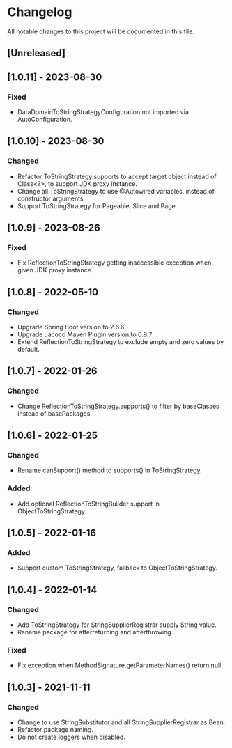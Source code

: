 # Changelog
All notable changes to this project will be documented in this file.

## [Unreleased]

## [1.0.11] - 2023-08-30

### Fixed
- DataDomainToStringStrategyConfiguration not imported via AutoConfiguration.

## [1.0.10] - 2023-08-30

### Changed
- Refactor ToStringStrategy.supports to accept target object instead of Class<?>, to support JDK proxy instance.
- Change all ToStringStrategy to use @Autowired variables, instead of constructor arguments. 
- Support ToStringStrategy for Pageable, Slice and Page.

## [1.0.9] - 2023-08-26

### Fixed
- Fix ReflectionToStringStrategy getting inaccessible exception when given JDK proxy instance.

## [1.0.8] - 2022-05-10

### Changed
- Upgrade Spring Boot version to 2.6.6
- Upgrade Jacoco Maven Plugin version to 0.8.7
- Extend ReflectionToStringStrategy to exclude empty and zero values by default.


## [1.0.7] - 2022-01-26

### Changed
- Change ReflectionToStringStrategy.supports() to filter by baseClasses instead of basePackages.


## [1.0.6] - 2022-01-25

### Changed
- Rename canSupport() method to supports() in ToStringStrategy.

### Added
- Add optional ReflectionToStringBuilder support in ObjectToStringStrategy.


## [1.0.5] - 2022-01-16

### Added
- Support custom ToStringStrategy, fallback to ObjectToStringStrategy.


## [1.0.4] - 2022-01-14

### Changed
- Add ToStringStrategy for StringSupplierRegistrar supply String value.
- Rename package for afterreturning and afterthrowing.

### Fixed
- Fix exception when MethodSignature.getParameterNames() return null.


## [1.0.3] - 2021-11-11

### Changed
- Change to use StringSubstitutor and all StringSupplierRegistrar as Bean.
- Refactor package naming.
- Do not create loggers when disabled.


